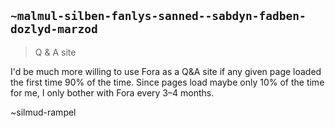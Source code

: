 ## `~malmul-silben-fanlys-sanned--sabdyn-fadben-dozlyd-marzod`
> Q & A site

I'd be much more willing to use Fora as a Q&A site if any given page loaded the first time 90% of the time. Since pages load maybe only 10% of the time for me, I only bother with Fora every 3–4 months.

~silmud-rampel